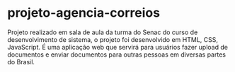 # projeto-agencia-correios
Projeto realizado em sala de aula da turma do Senac do curso de desenvolvimento de sistema, o projeto foi desenvolvido em HTML, CSS, JavaScript. É uma aplicação web que servirá para usuários fazer upload de documentos e enviar documentos para outras pessoas em diversas partes do Brasil.

